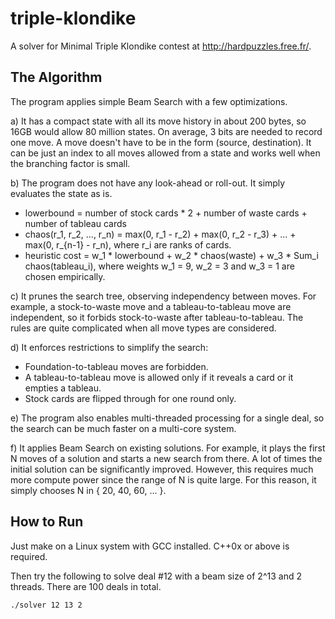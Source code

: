# triple-klondike
A solver for Minimal Triple Klondike contest at http://hardpuzzles.free.fr/.

## The Algorithm
The program applies simple Beam Search with a few optimizations.

a) It has a compact state with all its move history in about 200 bytes, so 16GB would allow 80 million states. 
On average, 3 bits are needed to record one move. A move doesn't have to be in the form (source, destination). 
It can be just an index to all moves allowed from a state and works well when the branching factor is small.

b) The program does not have any look-ahead or roll-out. It simply evaluates the state as is.
 * lowerbound = number of stock cards * 2 + number of waste cards + number of tableau cards
 * chaos(r_1, r_2, ..., r_n) = max(0, r_1 - r_2) + max(0, r_2 - r_3) + ... + max(0, r_{n-1} - r_n), where r_i are ranks of cards.
 * heuristic cost = w_1 * lowerbound + w_2  * chaos(waste) + w_3 * Sum_i chaos(tableau_i), where weights w_1 = 9, w_2 = 3 and w_3 = 1 are chosen empirically.

c) It prunes the search tree, observing independency between moves. For example, a stock-to-waste move and 
a tableau-to-tableau move are independent, so it forbids stock-to-waste after tableau-to-tableau. 
The rules are quite complicated when all move types are considered.

d) It enforces restrictions to simplify the search:
 * Foundation-to-tableau moves are forbidden.
 * A tableau-to-tableau move is allowed only if it reveals a card or it empties a tableau.
 * Stock cards are flipped through for one round only.

e) The program also enables multi-threaded processing for a single deal, so the search can be much faster on 
a multi-core system.

f) It applies Beam Search on existing solutions. For example, it plays the first N moves of a solution and 
starts a new search from there. A lot of times the initial solution can be significantly improved. 
However, this requires much more compute power since the range of N is quite large. For this reason, 
it simply chooses N in { 20, 40, 60, ... }.

## How to Run

Just make on a Linux system with GCC installed. C++0x or above is required. 

Then try the following to solve deal #12 with a beam size of 2^13 and 2 threads. There are 100 deals in total.
```
./solver 12 13 2
```
